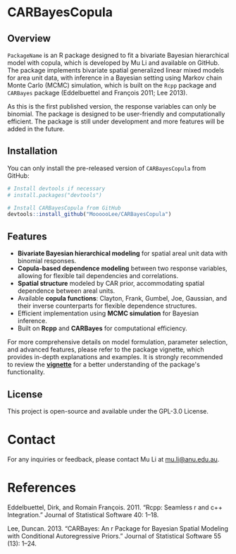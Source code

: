# CARBayesCopula

## Overview

`PackageName` is an R package designed to fit a bivariate Bayesian hierarchical model with copula, which is developed by Mu Li and available on GitHub. The package implements bivariate spatial generalized linear mixed models for area unit data, with inference in a Bayesian setting using Markov chain Monte Carlo (MCMC) simulation, which is built on the `Rcpp` package and `CARBayes` package (Eddelbuettel and François 2011; Lee 2013).

As this is the first published version, the response variables can only be binomial. The package is designed to be user-friendly and computationally efficient. The package is still under development and more features will be added in the future.

## Installation

You can only install the pre-released version of `CARBayesCopula` from GitHub:

```r
# Install devtools if necessary
# install.packages("devtools")

# Install CARBayesCopula from GitHub
devtools::install_github("MoooooLee/CARBayesCopula")
```

## Features

- **Bivariate Bayesian hierarchical modeling** for spatial areal unit data with binomial responses.
- **Copula-based dependence modeling** between two response variables, allowing for flexible tail dependencies and correlations.
- **Spatial structure** modeled by CAR prior, accommodating spatial dependence between areal units.
- Available **copula functions**: Clayton, Frank, Gumbel, Joe, Gaussian, and their inverse counterparts for flexible dependence structures.
- Efficient implementation using **MCMC simulation** for Bayesian inference.
- Built on **Rcpp** and **CARBayes** for computational efficiency.

For more comprehensive details on model formulation, parameter selection, and advanced features, please refer to the package vignette, which provides in-depth explanations and examples. It is strongly recommended to review the [**vignette**](https://mooooolee.github.io/CARBayesCopula/vignettes/my-vignette.html) for a better understanding of the package's functionality.

## License

This project is open-source and available under the GPL-3.0 License.

# Contact

For any inquiries or feedback, please contact Mu Li at [mu.li@anu.edu.au](mu.li@anu.edu.au).

# References

Eddelbuettel, Dirk, and Romain François. 2011. “Rcpp: Seamless r and c++ Integration.” Journal of Statistical Software 40: 1–18.

Lee, Duncan. 2013. “CARBayes: An r Package for Bayesian Spatial Modeling with Conditional Autoregressive Priors.” Journal of Statistical Software 55 (13): 1–24.
